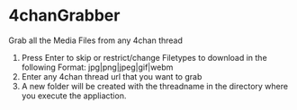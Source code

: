 # 4chanGrabber
Grab all the Media Files from any 4chan thread

1. Press Enter to skip or restrict/change Filetypes to download in the following Format: jpg|png|jpeg|gif|webm
2. Enter any 4chan thread url that you want to grab
3. A new folder will be created with the threadname in the directory where you execute the appliaction.
